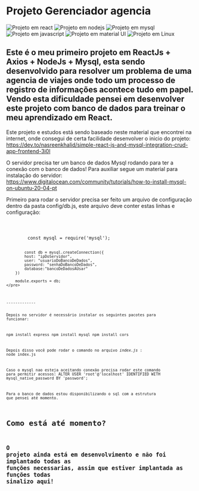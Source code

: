 # Projeto Gerenciador agencia


![Projeto em react](https://img.shields.io/badge/React-20232A?style=for-the-badge&logo=react&logoColor=61DAFB) ![Projeto em nodejs](https://img.shields.io/badge/Node.js-339933?style=for-the-badge&logo=nodedotjs&logoColor=white) ![Projeto em mysql](https://img.shields.io/badge/MySQL-005C84?style=for-the-badge&logo=mysql&logoColor=white) ![Projeto em javascript](https://img.shields.io/badge/JavaScript-323330?style=for-the-badge&logo=javascript&logoColor=F7DF1E) ![Projeto em material UI](https://img.shields.io/badge/Material--UI-0081CB?style=for-the-badge&logo=material-ui&logoColor=white) ![Projeto em Linux](https://img.shields.io/badge/Linux-FCC624?style=for-the-badge&logo=linux&logoColor=black)


## Este é o meu primeiro projeto em ReactJs + Axios + NodeJs + Mysql, esta sendo desenvolvido para resolver um problema de uma agencia de viajes onde todo um processo de registro de informações acontece tudo em papel. Vendo esta dificuldade pensei em desenvolver este projeto com banco de dados para treinar o meu aprendizado em React.

Este projeto e estudos está sendo baseado neste material que encontrei na internet, onde consegui de certa facilidade desenvolver o inicio do projeto:
https://dev.to/nasreenkhalid/simple-react-js-and-mysql-integration-crud-app-frontend-3i0l

O servidor precisa ter um banco de dados Mysql rodando para ter a conexão com o banco de dados! Para auxiliar segue um material para instalação do servidor: https://www.digitalocean.com/community/tutorials/how-to-install-mysql-on-ubuntu-20-04-pt


Primeiro para rodar o servidor precisa ser feito um arquivo de configuração dentro da pasta config/db.js, este arquivo deve conter estas linhas e configuração:

<code>
    <pre>
        const mysql = require('mysql');

            const db = mysql.createConnection({
            host: "ipDoServidor",
            user: "usuarioDoBancoDeDados",
            password: "senhaDoBancoDeDados",
            database:"bancoDeDadosAUsar" 
        })

        module.exports = db;
    </pre>
<code>
-------------

Depois no servidor é necessário instalar os seguintes pacotes para funcionar:

npm install express
npm install mysql
npm install cors

Depois disso você pode rodar o comando no arquivo *index.js* :
node index.js

Caso o mysql nao esteja aceitando conexão precisa rodar este comando para permitir acessos:
ALTER USER 'root'@'localhost' IDENTIFIED WITH mysql_native_password BY 'password';

Para o banco de dados estou disponibilizando o sql com a estrutura que pensei até momento.


# Como está até momento?

## O projeto ainda está em desenvolvimento e não foi implantado todas as funções necessarias, assim que estiver implantada as funções todas sinalizo aqui!
